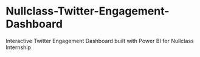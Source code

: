 # Nullclass-Twitter-Engagement-Dashboard
Interactive Twitter Engagement Dashboard built with Power BI for Nullclass Internship
